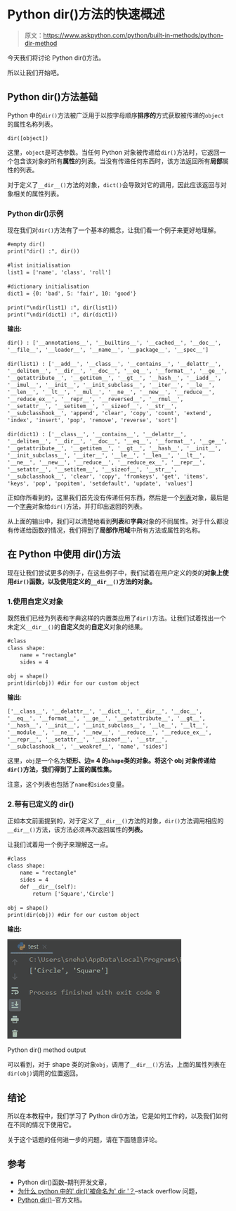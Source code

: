 # Python dir()方法的快速概述

> 原文：<https://www.askpython.com/python/built-in-methods/python-dir-method>

今天我们将讨论 Python dir()方法。

所以让我们开始吧。

## Python dir()方法基础

Python 中的`dir()`方法被广泛用于以按字母顺序**排序的**方式获取被传递的`object`的属性名称列表。

```
dir([object])

```

这里，`object`是可选参数。当任何 Python 对象被传递给`dir()`方法时，它返回一个包含该对象的所有**属性**的列表。当没有传递任何东西时，该方法返回所有**局部**属性的列表。

对于定义了`__dir__()`方法的对象，`dict()`会导致对它的调用，因此应该返回与对象相关的属性列表。

### Python dir()示例

现在我们对`dir()`方法有了一个基本的概念，让我们看一个例子来更好地理解。

```
#empty dir()
print("dir() :", dir())

#list initialisation
list1 = ['name', 'class', 'roll']

#dictionary initialisation
dict1 = {0: 'bad', 5: 'fair', 10: 'good'}

print("\ndir(list1) :", dir(list1))
print("\ndir(dict1) :", dir(dict1))

```

**输出:**

```
dir() : ['__annotations__', '__builtins__', '__cached__', '__doc__', '__file__', '__loader__', '__name__', '__package__', '__spec__']

dir(list1) : ['__add__', '__class__', '__contains__', '__delattr__', '__delitem__', '__dir__', '__doc__', '__eq__', '__format__', '__ge__', '__getattribute__', '__getitem__', '__gt__', '__hash__', '__iadd__', '__imul__', '__init__', '__init_subclass__', '__iter__', '__le__', '__len__', '__lt__', '__mul__', '__ne__', '__new__', '__reduce__', '__reduce_ex__', '__repr__', '__reversed__', '__rmul__', '__setattr__', '__setitem__', '__sizeof__', '__str__', '__subclasshook__', 'append', 'clear', 'copy', 'count', 'extend', 'index', 'insert', 'pop', 'remove', 'reverse', 'sort']

dir(dict1) : ['__class__', '__contains__', '__delattr__', '__delitem__', '__dir__', '__doc__', '__eq__', '__format__', '__ge__', '__getattribute__', '__getitem__', '__gt__', '__hash__', '__init__', '__init_subclass__', '__iter__', '__le__', '__len__', '__lt__', '__ne__', '__new__', '__reduce__', '__reduce_ex__', '__repr__', '__setattr__', '__setitem__', '__sizeof__', '__str__', '__subclasshook__', 'clear', 'copy', 'fromkeys', 'get', 'items', 'keys', 'pop', 'popitem', 'setdefault', 'update', 'values']

```

正如你所看到的，这里我们首先没有传递任何东西，然后是一个[列表](https://www.askpython.com/python/list/python-list)对象，最后是一个[字典](https://www.askpython.com/python/dictionary/python-dictionary-dict-tutorial)对象给`dir()`方法，并打印出返回的列表。

从上面的输出中，我们可以清楚地看到**列表**和**字典**对象的不同属性。对于什么都没有传递给函数的情况，我们得到了**局部作用域**中所有方法或属性的名称。

## 在 Python 中使用 dir()方法

现在让我们尝试更多的例子，在这些例子中，我们试着在用户定义的类的**对象上使用`dir()`函数，以及使用定义的`__dir__()`方法的对象。**

### 1.使用自定义对象

既然我们已经为列表和字典这样的内置类应用了`dir()`方法。让我们试着找出一个未定义`__dir__()`的**自定义**类的**自定义**对象的结果。

```
#class
class shape:
    name = "rectangle"
    sides = 4

obj = shape()
print(dir(obj)) #dir for our custom object

```

**输出:**

```
['__class__', '__delattr__', '__dict__', '__dir__', '__doc__', '__eq__', '__format__', '__ge__', '__getattribute__', '__gt__', '__hash__', '__init__', '__init_subclass__', '__le__', '__lt__', '__module__', '__ne__', '__new__', '__reduce__', '__reduce_ex__', '__repr__', '__setattr__', '__sizeof__', '__str__', '__subclasshook__', '__weakref__', 'name', 'sides']

```

这里，`obj`是一个名为**矩形、**边= 4** 的`shape`类的对象。将这个 obj 对象传递给`dir()`方法，我们得到了上面的属性集。**

注意，这个列表也包括了`name`和`sides`变量。

### 2.带有已定义的 __dir__()

正如本文前面提到的，对于定义了`__dir__()`方法的对象，`dir()`方法调用相应的`__dir__()`方法，该方法必须再次返回属性的**列表。**

让我们试着用一个例子来理解这一点。

```
#class
class shape:
    name = "rectangle"
    sides = 4
    def __dir__(self):
        return ['Square','Circle']

obj = shape()
print(dir(obj)) #dir for our custom object

```

**输出:**

![Python dir method output](img/f739c19dd690c68709bbcb120d450358.png)

Python dir() method output

可以看到，对于 shape 类的对象`obj`，调用了`__dir__()`方法，上面的属性列表在`dir(obj)`调用的位置返回。

## 结论

所以在本教程中，我们学习了 Python dir()方法，它是如何工作的，以及我们如何在不同的情况下使用它。

关于这个话题的任何进一步的问题，请在下面随意评论。

## 参考

*   Python dir()函数–期刊开发文章，
*   [为什么 python 中的' dir()'被命名为' dir '？](https://stackoverflow.com/questions/1842414/why-is-dir-named-dir-in-python)–stack overflow 问题，
*   [Python dir()](https://docs.python.org/3/library/functions.html#dir)–官方文档。